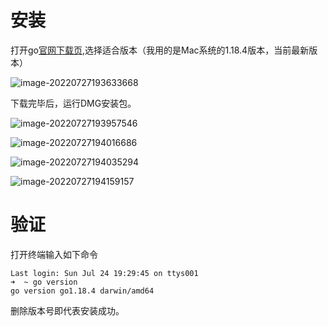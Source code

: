 # 安装

打开go[官网下载页](https://go.dev/dl/),选择适合版本（我用的是Mac系统的1.18.4版本，当前最新版本）

![image-20220727193633668](https://itlab1024-1256529903.cos.ap-beijing.myqcloud.com/202207271937918.png)

下载完毕后，运行DMG安装包。

![image-20220727193957546](https://itlab1024-1256529903.cos.ap-beijing.myqcloud.com/202207271939660.png)



![image-20220727194016686](https://itlab1024-1256529903.cos.ap-beijing.myqcloud.com/202207271940863.png)



![image-20220727194035294](https://itlab1024-1256529903.cos.ap-beijing.myqcloud.com/202207271940388.png)



![image-20220727194159157](https://itlab1024-1256529903.cos.ap-beijing.myqcloud.com/202207271941279.png)



# 验证

打开终端输入如下命令

```shell
Last login: Sun Jul 24 19:29:45 on ttys001
➜  ~ go version
go version go1.18.4 darwin/amd64
```

删除版本号即代表安装成功。